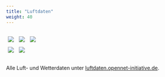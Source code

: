 ```yaml
---
title: "Luftdaten"
weight: 40
---
```


<img src="https://luftdaten.opennet-initiative.de/amkabutzenhof/temperatur.png" style="display:inline; margin:5px; margin-top:1rem;">
<img src="https://luftdaten.opennet-initiative.de/amkabutzenhof/luftfeuchtigkeit.png" style="display:inline; margin:5px; margin-top:1rem;">
<img src="https://luftdaten.opennet-initiative.de/amkabutzenhof/luftdruck.png" style="display:inline; margin:5px; margin-top:1rem;">
<br/>
<img src="https://luftdaten.opennet-initiative.de/amkabutzenhof/feinstaub_pm10.png" style="display:inline; margin:5px; margin-bottom:1rem;">
<img src="https://luftdaten.opennet-initiative.de/amkabutzenhof/feinstaub_pm25.png" style="display:inline; margin:5px; margin-bottom:1rem;">

Alle Luft- und Wetterdaten unter [luftdaten.opennet-initiative.de](https://luftdaten.opennet-initiative.de/d/nwmK4s2Mz/luftdaten?orgId=1&refresh=5m&var-sensor=Rostock-Mathias).
